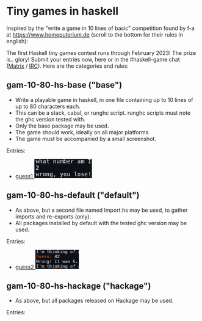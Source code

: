 # Tiny games in haskell

Inspired by the "write a game in 10 lines of basic" competition
found by f-a at https://www.homeputerium.de (scroll to the bottom for their rules in english):

The first Haskell tiny games contest runs through February 2023!
The prize is.. glory!
Submit your entries now, here or in the #haskell-game chat
([Matrix](https://matrix.to/#/#haskell-game:matrix.org) / [IRC](https://web.libera.chat/#haskell-game)).
Here are the categories and rules:

## gam-10-80-hs-base ("base")

- Write a playable game in haskell, in one file containing up to 10 lines of up to 80 characters each.
- This can be a stack, cabal, or runghc script. runghc scripts must note the ghc version tested with.
- Only the base package may be used.
- The game should work, ideally on all major platforms.
- The game must be accompanied by a small screenshot.

Entries:

- [guess1 <img src="gam-10-80-hs-base/guess1.png" height=50>](gam-10-80-hs-base/guess1.hs)

## gam-10-80-hs-default ("default")

- As above, but a second file named Import.hs may be used, to gather imports and re-exports (only).
- All packages installed by default with the tested ghc version may be used.

Entries:

- [guess2 <img src="gam-10-80-hs-default/guess2.png" height=50>](gam-10-80-hs-default/guess2.hs)

## gam-10-80-hs-hackage ("hackage")

- As above, but all packages released on Hackage may be used.

Entries:
